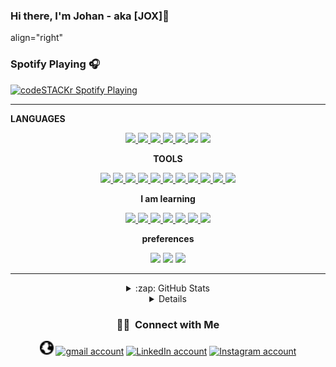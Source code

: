 ### Hi there, I'm Johan - aka [JOX]👋

align="right"


### Spotify Playing 🎧

[<img src="https://now-playing-codestackr.vercel.app/api/spotify-playing" alt="codeSTACKr Spotify Playing" width="350" />](https://open.spotify.com/user/swyqyimdc12jajde4vpwd2x1b)

<div align="center">
</div>

---

**LANGUAGES**

</div>

<div align='center'>
  <a href='https://www.python.org/' target='_blank' rel='noopener' rel='noreferrer'>
    <img src='https://img.shields.io/static/v1?label=&message=python&style=flat-square&logo=python&logoColor=3776ab&color=black' />
  </a>
  <a href='https://isocpp.org/' target='_blank' rel='noopener' rel='noreferrer'>
    <img src='https://img.shields.io/static/v1?label=&message=C%2B%2B&style=flat-square&logo=c%2B%2B&logoColor=00599c&color=black' />
  </a>
  <a href='https://www.gnu.org/software/bash/' target='_blank' rel='noopener' rel='noreferrer'>
    <img src='https://img.shields.io/static/v1?label=&message=%23%21%2Fbin%2Fbash&logoColor=4eaa25&style=flat-square&logo=gnu-bash&color=black' />
  </a>
  <a href='https://developer.mozilla.org/en-US/docs/Web/JavaScript' target='_blank' rel='noopener' rel='noreferrer'>
    <img src='https://img.shields.io/static/v1?label=&message=javascript&style=flat-square&logo=javascript&logoColor=grey&color=black' />
  </a>
  <a href='https://docs.microsoft.com/en-us/dotnet/csharp/' target='_blank' rel='noopener' rel='noreferrer'>
    <img src='https://img.shields.io/static/v1?label=&message=C%20Sharp&style=flat-square&logo=c-sharp&logoColor=239120&color=black' />
  </a>
    <img src='https://img.shields.io/static/v1?label=&message=SQL&style=flat-square&logo=database&logoColor=239120&color=black' />
    <img src='https://img.shields.io/static/v1?label=&message=RUBY&style=flat-square&logo=ruby&logoColor=red&color=black' />

</div>

<div align='center'>

**TOOLS**

</div>

<div align='center'>
  <a href='https://git-scm.com' target='_blank' rel='noopener' rel='noreferrer'>
    <img src='https://img.shields.io/static/v1?label=&message=git&style=flat-square&logo=git&logoColor=f05032&color=black' />
  </a>
  <a href='https://www.djangoproject.com/' target='_blank' rel='noopener' rel='noreferrer'>
    <img src='https://img.shields.io/static/v1?label=&message=Django&style=flat-square&logo=django&logoColor=darkgreen&color=black' />
  </a>
  <a href='https://aws.com/' target='_blank' rel='noopener' rel='noreferrer'>
    <img src='https://img.shields.io/static/v1?label=&message=AWS&style=flat-square&logo=amazon&color=black' />
  </a>
  <a href='https://getbootstrap.com/' target='_blank' rel='noopener' rel='noreferrer'>
    <img src='https://img.shields.io/static/v1?label=&message=Bootstrap&style=flat-square&logo=bootstrap&logoColor=563d7c&color=black' />
  </a>
  <a href='https://wordpress.org/' target='_blank' rel='noopener' rel='noreferrer'>
    <img src='https://img.shields.io/static/v1?label=&message=WordPress&style=flat-square&logo=wordpress&logoColor=21759b&color=black' />
  </a>
  <a href='https://apache.org/' target='_blank' rel='noopener' rel='noreferrer'>
    <img src='https://img.shields.io/static/v1?label=&message=Apache&style=flat-square&logo=apache&logoColor=c71a36&color=black' />
  </a>
  <a href='https://wireshark.org/' target='_blank' rel='noopener' rel='noreferrer'>
    <img src='https://img.shields.io/static/v1?label=&message=Wireshark&style=flat-square&logo=shark&logoColor=00008b&color=black' />
  </a>
  <a href='https://www.postman.com/' target='_blank' rel='noopener' rel='noreferrer'>
    <img src='https://img.shields.io/static/v1?label=&message=postman&style=flat-square&logo=postman&logoColor=orange&color=black' />
  </a>
  <a href='https://www.nginx.com/' target='_blank' rel='noopener' rel='noreferrer'>
    <img src='https://img.shields.io/static/v1?label=&message=Nginx&style=flat-square&logo=nginx&logoColor=269539&color=black' />
  </a>
  <a href='https://www.blender.org/' target='_blank' rel='noopener' rel='noreferrer'>
    <img src='https://img.shields.io/static/v1?label=&message=Blender&style=flat-square&logo=blender&logoColor=f5792a&color=black' />
  </a>
  <a href='https://www.krita.org/' target='_blank' rel='noopener' rel='noreferrer'>
    <img src='https://img.shields.io/static/v1?label=&message=krita&style=flat-square&logo=krita&logoColor=fb89c8&color=black' />
  </a>
</div>

<div align='center'>

**I am learning**

</div>

<div align='center'>

  <a href='https://openjdk.java.net/' target='_blank' rel='noopener' rel='noreferrer'>
    <img src='https://img.shields.io/static/v1?label=&message=Java&style=flat-square&logo=java&logoColor=007396&color=black' />
  </a>
  <a href='https://nodejs.org/' target='_blank' rel='noopener' rel='noreferrer'>
    <img src='https://img.shields.io/static/v1?label=&message=Node.js&logoColor=339933&color=black&style=flat-square&logo=node' />
  </a>
  <a href='https://www.docker.com/' target='_blank' rel='noopener' rel='noreferrer'>
    <img src='https://img.shields.io/static/v1?label=&message=Docker&style=flat-square&logo=docker&logoColor=2496ed&color=black' />
  </a>
  <a href='https://reactjs.org/' target='_blank' rel='noopener' rel='noreferrer'>
    <img src='https://img.shields.io/static/v1?label=&message=React.js&style=flat-square&logo=react&logoColor=61dafb&color=black' />
  </a>
  <a href='https://godotengine.org/' target='_blank' rel='noopener' rel='noreferrer'>
    <img src='https://img.shields.io/static/v1?label=&message=Godot%20Engine&style=flat-square&logo=godot-engine&logoColor=478cbf&color=black' />
  </a>
  <a href='https://cmake.org/' target='_blank' rel='noopener' rel='noreferrer'>
    <img src='https://img.shields.io/static/v1?label=&message=CMake&style=flat-square&logo=cmake&logoColor=064f8c&color=black' />
  </a>
  <img src='https://img.shields.io/static/v1?label=&message=cryptography&style=flat-square&logo=hashing&logoColor=green&color=black' />
</div>

<div align='center'>

**preferences**

</div>

<div align='center'>
  <img src='https://img.shields.io/static/v1?label=OS&message=MacOS&color=black&style=flat-square&logo=apple' />
  <img src='https://img.shields.io/static/v1?label=Editor&message=Atom&color=black&style=flat-square&logo=atom' />
  <img src='https://img.shields.io/static/v1?label=Language&message=Python&color=black&style=flat-square&logo=python' />
</div>

---

<div align='center'>

<details>
  <summary>:zap: GitHub Stats</summary>
  <a href=""><img height="137.3px" alt="nonefornothing's GitHub Stats" src="https://github-readme-stats-gamma-eosin.vercel.app/api?username=nonefornothing&hide_title=true&hide_border=true&show_icons=true&include_all_commits=true&count_private=true&line_height=21&text_color=000&icon_color=000&bg_color=0,ea6161,ffc64d,fffc4d,52fa5a&theme=graywhite" /><!-- wi*quL3fcV --><img height="137.3px" alt="nonefornothing's GitHub Stats" src="https://github-readme-stats-gamma-eosin.vercel.app/api/top-langs/?username=nonefornothing&hide=html&hide_title=true&hide_border=true&layout=compact&langs_count=7&exclude_repo=comp426&text_color=000&icon_color=fff&bg_color=0,52fa5a,4dfcff,c64dff&theme=graywhite" /></a>
</details>

<details>
### :zap: Recent Commit

<!-- START gadpp -->
- nonefornothing/nonefornothing, [refs/heads/master@bd99135b84add345a81f8f7f1d293221931aa4f6](https://github.com/nonefornothing/nonefornothing/commit/bd99135b84add345a81f8f7f1d293221931aa4f6)

</details>

### 🤝🏻 &nbsp;Connect with Me

<p align="center">
<a href="" target="_blank"><img alt="personal website" width="22px" src="https://raw.githubusercontent.com/iconic/open-iconic/master/svg/globe.svg"></a>
<a href="mailto:ambaritajohan10@gmail.com" target="_blank"><img alt="gmail account" width="22px" src="https://cdn.jsdelivr.net/npm/simple-icons@v3/icons/gmail.svg" /></a>
<a href="https://www.linkedin.com/in/johan-ambarita-bb7bab148/" target="_blank"><img alt="LinkedIn account" width="22px" src="https://cdn.jsdelivr.net/npm/simple-icons@v3/icons/linkedin.svg" /></a>
<a href="https://www.instagram.com/joxambarita/" target="_blank"><img alt="Instagram account" width="22px" src="https://cdn.jsdelivr.net/npm/simple-icons@v3/icons/instagram.svg" /></a></p>


<br />

<div align='center'>
